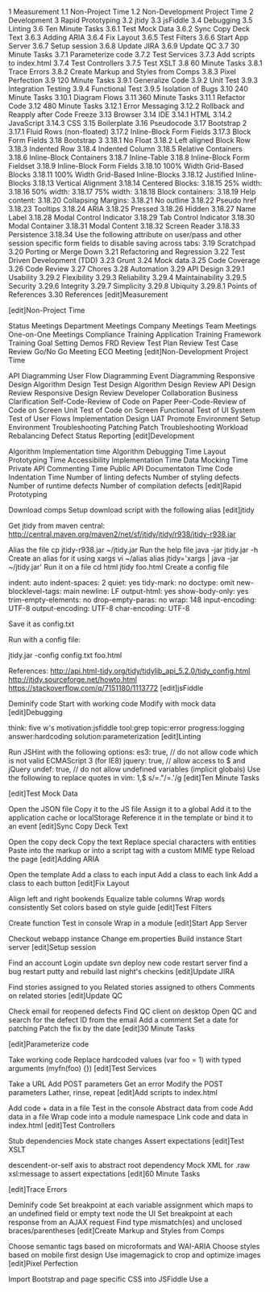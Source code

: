 1 Measurement
1.1 Non-Project Time
1.2 Non-Development Project Time
2 Development
3 Rapid Prototyping
3.2 jtidy
3.3 jsFiddle
3.4 Debugging
3.5 Linting
3.6 Ten Minute Tasks
3.6.1 Test Mock Data
3.6.2 Sync Copy Deck Text
3.6.3 Adding ARIA
3.6.4 Fix Layout
3.6.5 Test Filters
3.6.6 Start App Server
3.6.7 Setup session
3.6.8 Update JIRA
3.6.9 Update QC
3.7 30 Minute Tasks
3.7.1 Parameterize code
3.7.2 Test Services
3.7.3 Add scripts to index.html
3.7.4 Test Controllers
3.7.5 Test XSLT
3.8 60 Minute Tasks
3.8.1 Trace Errors
3.8.2 Create Markup and Styles from Comps
3.8.3 Pixel Perfection
3.9 120 Minute Tasks
3.9.1 Generalize Code
3.9.2 Unit Test
3.9.3 Integration Testing
3.9.4 Functional Test
3.9.5 Isolation of Bugs
3.10 240 Minute Tasks
3.10.1 Diagram Flows
3.11 360 Minute Tasks
3.11.1 Refactor Code
3.12 480 Minute Tasks
3.12.1 Error Messaging
3.12.2 Rollback and Reapply after Code Freeze
3.13 Browser
3.14 IDE
3.14.1 HTML
3.14.2 JavaScript
3.14.3 CSS
3.15 Boilerplate
3.16 Pseudocode
3.17 Bootstrap 2
3.17.1 Fluid Rows (non-floated)
3.17.2 Inline-Block Form Fields
3.17.3 Block Form Fields
3.18 Bootstrap 3
3.18.1 No Float
3.18.2 Left aligned Block Row
3.18.3 Indented Row
3.18.4 Indented Column
3.18.5 Relative Containers
3.18.6 Inline-Block Containers
3.18.7 Inline-Table
3.18.8 Inline-Block Form Fieldset
3.18.9 Inline-Block Form Fields
3.18.10 100% Width Grid-Based Blocks
3.18.11 100% Width Grid-Based Inline-Blocks
3.18.12 Justified Inline-Blocks
3.18.13 Vertical Alignment
3.18.14 Centered Blocks:
3.18.15 25% width:
3.18.16 50% width:
3.18.17 75% width:
3.18.18 Block containers:
3.18.19 Help content:
3.18.20 Collapsing Margins:
3.18.21 No outline
3.18.22 Pseudo href
3.18.23 Tooltips
3.18.24 ARIA
3.18.25 Pressed
3.18.26 Hidden
3.18.27 Name Label
3.18.28 Modal Control Indicator
3.18.29 Tab Control Indicator
3.18.30 Modal Container
3.18.31 Modal Content
3.18.32 Screen Reader
3.18.33 Persistence
3.18.34 Use the following attribute on user/pass and other session specific form fields to disable saving across tabs:
3.19 Scratchpad
3.20 Porting or Merge Down
3.21 Refactoring and Regression
3.22 Test Driven Development (TDD)
3.23 Grunt
3.24 Mock data
3.25 Code Coverage
3.26 Code Review
3.27 Chores
3.28 Automation
3.29 API Design
3.29.1 Usability
3.29.2 Flexibility
3.29.3 Reliability
3.29.4 Maintainability
3.29.5 Security
3.29.6 Integrity
3.29.7 Simplicity
3.29.8 Ubiquity
3.29.8.1 Points of References
3.30 References
[edit]Measurement

[edit]Non-Project Time

Status Meetings
Department Meetings
Company Meetings
Team Meetings
One-on-One Meetings
Compliance Training
Application Training
Framework Training
Goal Setting
Demos
FRD Review
Test Plan Review
Test Case Review
Go/No Go Meeting
ECO Meeting
[edit]Non-Development Project Time

API Diagramming
User Flow Diagramming
Event Diagramming
Responsive Design
Algorithm Design
Test Design
Algorithm Design Review
API Design Review
Responsive Design Review
Developer Collaboration
Business Clarification
Self-Code-Review of Code on Paper
Peer-Code-Review of Code on Screen
Unit Test of Code on Screen
Functional Test of UI
System Test of User Flows
Implementation Design
UAT Promote
Environment Setup
Environment Troubleshooting
Patching
Patch Troubleshooting
Workload Rebalancing
Defect Status Reporting
[edit]Development

Algorithm Implementation time
Algorithm Debugging Time
Layout Prototyping Time
Accessibility Implementation Time
Data Mocking Time
Private API Commenting Time
Public API Documentaton Time
Code Indentation Time
Number of linting defects
Number of styling defects
Number of runtime defects
Number of compilation defects
[edit]Rapid Prototyping

Download comps
Setup download script with the following alias
[edit]jtidy

Get jtidy from maven central:
http://central.maven.org/maven2/net/sf/jtidy/jtidy/r938/jtidy-r938.jar

Alias the file
cp jtidy-r938.jar ~/jtidy.jar
Run the help file
java -jar jtidy.jar -h
Create an alias for it using xargs
vi ~/alias
alias jtidy='xargs | java -jar ~/jtidy.jar'
Run it on a file
cd html
jtidy foo.html
Create a config file

indent: auto
indent-spaces: 2
quiet: yes
tidy-mark: no
doctype: omit
new-blocklevel-tags: main
newline: LF
output-html: yes
show-body-only: yes
trim-empty-elements: no
drop-empty-paras: no
wrap: 148
input-encoding: UTF-8
output-encoding: UTF-8
char-encoding: UTF-8

Save it as config.txt

Run with a config file:

jtidy.jar -config config.txt foo.html


References:
http://api.html-tidy.org/tidy/tidylib_api_5.2.0/tidy_config.html
http://jtidy.sourceforge.net/howto.html
https://stackoverflow.com/q/7151180/1113772
[edit]jsFiddle

Deminify code
Start with working code
Modify with mock data
[edit]Debugging

think: five w's
motivation:jsfiddle
tool:grep
topic:error
progress:logging
answer:hardcoding
solution:parameterization
[edit]Linting

Run JSHint with the following options:
es3: true, // do not allow code which is not valid ECMAScript 3 (for IE8)
jquery: true, // allow access to $ and jQuery
undef: true, // do not allow undefined variables (implicit globals)
Use the following to replace quotes in vim:
1,$ s/=."/=.'/g
[edit]Ten Minute Tasks

[edit]Test Mock Data

Open the JSON file
Copy it to the JS file
Assign it to a global
Add it to the application cache or localStorage
Reference it in the template or bind it to an event
[edit]Sync Copy Deck Text

Open the copy deck
Copy the text
Replace special characters with entities
Paste into the markup or into a script tag with a custom MIME type
Reload the page
[edit]Adding ARIA

Open the template
Add a class to each input
Add a class to each link
Add a class to each button
[edit]Fix Layout

Align left and right bookends
Equalize table columns
Wrap words consistently
Set colors based on style guide
[edit]Test Filters

Create function
Test in console
Wrap in a module
[edit]Start App Server

Checkout webapp instance
Change em.properties
Build instance
Start server
[edit]Setup session

Find an account
Login
update svn
deploy new code
restart server
find a bug
restart putty and rebuild last night's checkins
[edit]Update JIRA

Find stories assigned to you
Related stories assigned to others
Comments on related stories
[edit]Update QC

Check email for reopened defects
Find QC client on desktop
Open QC and search for the defect ID from the email
Add a comment
Set a date for patching
Patch the fix by the date
[edit]30 Minute Tasks

[edit]Parameterize code

Take working code
Replace hardcoded values (var foo = 1) with typed arguments (myfn(foo) {})
[edit]Test Services

Take a URL
Add POST parameters
Get an error
Modify the POST parameters
Lather, rinse, repeat
[edit]Add scripts to index.html

Add code + data in a file
Test in the console
Abstract data from code
Add data in a file
Wrap code into a module namespace
Link code and data in index.html
[edit]Test Controllers

Stub dependencies
Mock state changes
Assert expectations
[edit]Test XSLT

descendent-or-self axis to abstract root dependency
Mock XML for .raw
xsl:message to assert expectations
[edit]60 Minute Tasks

[edit]Trace Errors

Deminify code
Set breakpoint at each variable assignment which maps to an undefined field or empty text node the UI
Set breakpoint at each response from an AJAX request
Find type mismatch(es) and unclosed braces/parentheses
[edit]Create Markup and Styles from Comps

Choose semantic tags based on microformats and WAI-ARIA
Choose styles based on mobile first design
Use imagemagick to crop and optimize images
[edit]Pixel Perfection

Import Bootstrap and page specific CSS into JSFiddle
Use a <style> element for the smallest screen
Use media queries for larger screens
Use generated content for elements that are large screen specific
Use a ruler and a Fibonacci sequence to keep ratios consistent
Do not use inline styles
[edit]120 Minute Tasks

[edit]Generalize Code

Move anonymous functions to named functions
Move private methods to public methods
Move private variables to arguments
Move public methods to separate files
Move private methods to utility files
Move arguments to annotated comments
Move generic markup into separate HTML files
[edit]Unit Test

Add console logs
Add script to generate tests from console logs
Use the DOM to generate mock structures, Math.random to generate mock values, and the Function constructor to generate mock globals
[edit]Integration Testing

Use curl to test exsting JSON APIs
Use node to fake new JSON APIs
Use express to transform XML to JSON or old JSON to new JSON
[edit]Functional Test

Use Bookmarklets to generate globals
Use Selenium to fake events
Use Greasemonkey to fake function calls
[edit]Isolation of Bugs

Open SIT in one browser
Open UAT in another browser
Open Developer Tool in both browsers
Open the same URL in both browsers
Perform the same form submission in both browsers
Compare the request/response for the same form submission
If the issue is in one browser, it is a database difference
If the issue is in both browsers, it is a bug on the client or server
If the issue is 100% reproducible, it is a bug on the server
If the issue is sporadic, it is an issue on the client due to asynchronous network latency
If the issue is hard to reproduce, it is a memory leak on the client or the server
[edit]240 Minute Tasks

[edit]Diagram Flows

Map events to arrows
Map handlers to boxes
Map gaps to question marks
Map data to circles
Map templates to diamonds
[edit]360 Minute Tasks

[edit]Refactor Code

Identify bad code from diffs
Separate functional changes from maintenance changes
Rewrite code to avoid bad code
[edit]480 Minute Tasks

[edit]Error Messaging

Add inline form validation
Add error toggles
Add unit tests
[edit]Rollback and Reapply after Code Freeze

Save current source file to wiki
Revert to trunk revision
Diff trunk vs wiki
Reapply necessary code
Add unit test new code
Add functional test
Split new conditional blocks into services
Add unit tests for each service
[edit]Browser

Disable same origin policy
[edit]IDE

Sync via SFTP
Setup Find/Replace regex to identify missing mock data mappings in AJAX requests
[edit]HTML

Start with prototype markup from creative team
Merge with markup from xeon-shared views directory
Replace ng-controller with a directive when sharing templates
Replace prototype data binding attributes
To clone part of a directive template:
Add an ID attribute to the element in question
Add position:absolute;z-index:-1 to the element
Proxy it via a <label> tag or the :target selector
Identify one-way and two-way bindings for optimization

Use event delegation and services rather than inline events
Add prefetching link metadata to the index.html or index.ftl
[edit]JavaScript

Start with inline events
Add stub function calls
Insert working callbacks without validation
Use the angular.mock.dump() method to dump variables
[edit]CSS

Start with existing markup and class attributes
Extend with inline styles
Decide on new class names
Convert inline styles to new class names
[edit]Boilerplate

index.html with globals
package.json with required libraries
Gruntfile.js with unminified copy tasks
karma.conf.js with _dev-site mapping of code coverage report
[edit]Pseudocode

Start with MVVM (HTML + onclick => module + directive)
Move to flow diagram
Separate UX code (templates) from business logic(events) and performance code (experiments)
[edit]Bootstrap 2

[edit] Fluid Rows (non-floated)

.row-fluid [class*="span"]
[edit] Inline-Block Form Fields

.input-append input[class*="span"]
[edit] Block Form Fields

 input[class*="span"],
 select[class*="span"],
 textarea[class*="span"],
 .uneditable-input
[edit]Bootstrap 3

[edit] No Float

.visible-xs-block.input-group.col-0
[edit] Left aligned Block Row

.row.input-group.col-0
[edit] Indented Row

.input-group.col-0
[edit] Indented Column

.col-xs-offset-1
.col-sm-offset-1
.col-md-offset-1
.col-lg-offset-1
.col-xs-offset-2
.col-sm-offset-2
.col-md-offset-2
.col-lg-offset-2
.col-xs-offset-3
.col-sm-offset-3
.col-md-offset-3
.col-lg-offset-3
[edit] Relative Containers

.carousel
.modal-dialog
[edit] Inline-Block Containers

.visible-xs-inline-block
.visible-sm-inline-block
.visible-md-inline-block
.visible-lg-inline-block
.radio-inline
[edit] Inline-Table

.form-inline .input-group
[edit] Inline-Block Form Fieldset

.form-inline .form-group
[edit] Inline-Block Form Fields

.form-inline .form-control
[edit] 100% Width Grid-Based Blocks

.col-xs-12.input-group.col-0
[edit] 100% Width Grid-Based Inline-Blocks

.col-xs-12.input-group.col-0.visible-xs-inline-block.visible-sm-inline-block.visible-md-inline-block.visible-lg-inline-block
[edit] Justified Inline-Blocks

.text-justify
[edit] Vertical Alignment

.form-inline .control-label
[edit] Centered Blocks:

.center-block
[edit] 25% width:

.col-sm-3
.col-md-3
.col-lg-3
[edit] 50% width:

.col-sm-6
.col-md-6
.col-lg-6
.utility-menu
.page-refresh
[edit] 75% width:

.col-sm-9
.col-md-9
.col-lg-9
[edit] Block containers:

.visible-xs-block
.visible-sm-block
.visible-md-block
.visible-lg-block
[edit] Help content:

.help-block
[edit] Collapsing Margins:

.voffset1
.voffset2
.voffset3
.voffset4
.voffset5
.voffset6
.voffset7
.voffset8
.voffset9
[edit] No outline

.open > a 
[edit] Pseudo href

button .btn-link
[edit] Tooltips

data-toggle="tooltip" data-placement="left" title="Tooltip on left"
[edit]ARIA

[edit] Pressed

aria-pressed="true"
[edit] Hidden

aria-hidden="true"
[edit] Name Label

aria-label="Close"
[edit] Modal Control Indicator

aria-haspopup="true"
[edit] Tab Control Indicator

aria-controls="trade-tab"
[edit]Modal Container

role="dialog"
[edit]Modal Content

role="document"
[edit] Screen Reader

.sr-only (Text)
.sr-only-focusable (Form)
[edit]Persistence

[edit] Use the following attribute on user/pass and other session specific form fields to disable saving across tabs:

autocomplete="off"
[edit]Scratchpad

Deminify library code
Put all script tags inline
Set breakpoints to test assumptions
[edit]Porting or Merge Down

Open trunk and branch files in a diff tool(text-compare.com / kdiff3)
Put the side by side view in one tab, and the remote source view in another
Identify the new code in the side by side view, then copy it from the remote source view
Paste it into the branch, then save the file
Run jshint, find the next diff, then repeat
[edit]Refactoring and Regression

Hardcode new variables
Comment out new blocks of code
Use a hashed array tree + a JSON search utility as a generic function argument for easy extensibility
[{"foo":"hi","bar":"bye","baz":[{"num":123},456]]
Revert to old version, then replace one function at a time
Separate refactoring into three commits:
Add new and modified unit tests, then check in
Add new function statements, then check in
Change existing functions, then check in
[edit]Test Driven Development (TDD)

Map HTML IDs and attributes to events
Map events handlers to expected arguments and global dependencies
Map expectations to Boolean assertions
[edit]Grunt

Setup watch
cd xeon-[retirement|trading] 
nohup grunt watch &
Setup jshint
Setup livereload
[edit]Mock data

Go to app/index.html
Change mock: false to mock: true
[edit]Code Coverage

Go to karma.conf.js
Add a second reporter to output to the root index page of your local nodeJS server
[edit]Code Review

Check crucible
Run svn up
Run jshint
[edit]Chores

File issues for
svn promote issues
spring compilation failure
web server misconfigurations
load balancer policy mismatches
account database corruption
batch job non-existence
[edit]Automation

TortoiseSVN hook for doing svn up before svn commit
End-to-end testing tied to Test Scenarios
Add flowcharts for user stories
Add bulleted list to sub-tasks
Add Interaction story for each sprint
Add Infrastructure story for each sprint
Stop sending email for report blockers
[edit]API Design

[edit]Usability

[edit]Flexibility

[edit]Reliability

[edit]Maintainability

[edit]Security

[edit]Integrity

[edit]Simplicity

[edit]Ubiquity

[edit]Points of References